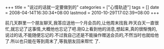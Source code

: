 +++
title = "说过的话就一定要做到的"
categories = ["心情轨迹"]
tags = []
date = 2008-04-14T16:30:34+08:00
lastmod = 2010-10-29T17:02:39+08:00
+++



前几天群里一个朋友聊天,我答应送他一个月会员的,让他周末找我.昨天白天一直很忙,就忘记了这事情,大概他也忘记了吧.刚Q上看到他的消息,想起来,真的很惭愧的,说过的话,不能随便忘记的.不过我自己还是不能操作赠送会员的,不然当时也就给他了.所以也只能在等到周末了,等我朋友回来帮忙 了.